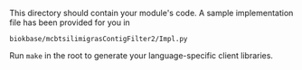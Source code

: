 This directory should contain your module's code.
A sample implementation file has been provided for you in

```biokbase/mcbtsilimigrasContigFilter2/Impl.py```

Run `make` in the root to generate your language-specific client libraries.
